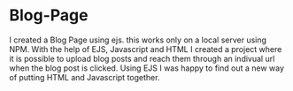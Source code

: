 # Blog-Page

I created a Blog Page using ejs. this works only on a local server using NPM.
With the help of EJS, Javascript and HTML I created a project where it is possible to upload blog posts and reach them through an indivual url when the blog post is clicked.
Using EJS I was happy to find out a new way of putting HTML and Javascript together.
